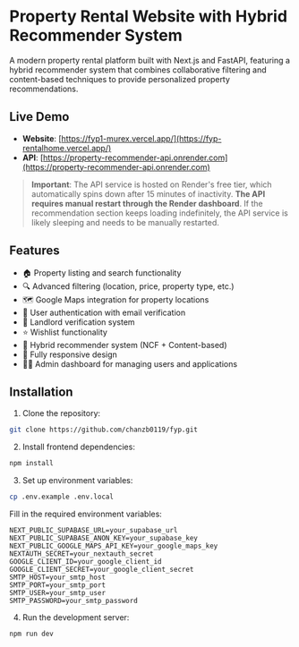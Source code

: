 # Property Rental Website with Hybrid Recommender System

A modern property rental platform built with Next.js and FastAPI, featuring a hybrid recommender system that combines collaborative filtering and content-based techniques to provide personalized property recommendations.

## Live Demo

- **Website**: [https://fyp1-murex.vercel.app/](https://fyp-rentalhome.vercel.app/)
- **API**: [https://property-recommender-api.onrender.com](https://property-recommender-api.onrender.com)

> **Important**: The API service is hosted on Render's free tier, which automatically spins down after 15 minutes of inactivity. **The API requires manual restart through the Render dashboard**. If the recommendation section keeps loading indefinitely, the API service is likely sleeping and needs to be manually restarted.

## Features

- 🏠 Property listing and search functionality
- 🔍 Advanced filtering (location, price, property type, etc.)
- 🗺️ Google Maps integration for property locations
- 👤 User authentication with email verification
- 💼 Landlord verification system
- ⭐ Wishlist functionality
- 🤖 Hybrid recommender system (NCF + Content-based)
- 📱 Fully responsive design
- 👨‍💼 Admin dashboard for managing users and applications

## Installation

1. Clone the repository:
```bash
git clone https://github.com/chanzb0119/fyp.git
```

2. Install frontend dependencies:
```bash
npm install
```

3. Set up environment variables:
```bash
cp .env.example .env.local
```

Fill in the required environment variables:
```
NEXT_PUBLIC_SUPABASE_URL=your_supabase_url
NEXT_PUBLIC_SUPABASE_ANON_KEY=your_supabase_key
NEXT_PUBLIC_GOOGLE_MAPS_API_KEY=your_google_maps_key
NEXTAUTH_SECRET=your_nextauth_secret
GOOGLE_CLIENT_ID=your_google_client_id
GOOGLE_CLIENT_SECRET=your_google_client_secret
SMTP_HOST=your_smtp_host
SMTP_PORT=your_smtp_port
SMTP_USER=your_smtp_user
SMTP_PASSWORD=your_smtp_password
```

4. Run the development server:
```bash
npm run dev
```
